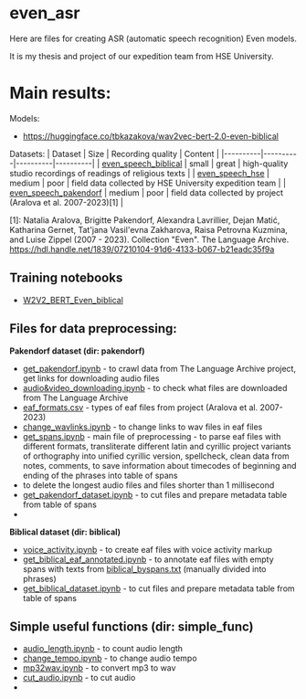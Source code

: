 # even_asr

Here are files for creating ASR (automatic speech recognition) Even models.

It is my thesis and project of our expedition team from HSE University.

# Main results:

Models:
- https://huggingface.co/tbkazakova/wav2vec-bert-2.0-even-biblical

Datasets:
| Dataset | Size | Recording quality | Content |
|----------|----------|----------|----------|
| [even_speech_biblical](https://huggingface.co/datasets/tbkazakova/even_speech_biblical) | small | great | high-quality studio recordings of readings of religious texts |
| [even_speech_hse](https://huggingface.co/datasets/tbkazakova/even_speech_hse) | medium | poor | field data collected by HSE University expedition team |
| [even_speech_pakendorf](https://huggingface.co/datasets/tbkazakova/even_speech_pakendorf) | medium | poor | field data collected by project (Aralova et al. 2007-2023)[1] |


[1]: Natalia Aralova, Brigitte Pakendorf, Alexandra Lavrillier, Dejan Matić, Katharina Gernet, Tat'jana Vasil'evna Zakharova, Raisa Petrovna Kuzmina, and Luise Zippel (2007 - 2023). Collection "Even". The Language Archive. https://hdl.handle.net/1839/07210104-91d6-4133-b067-b21eadc35f9a

## Training notebooks
- [W2V2_BERT_Even_biblical](https://github.com/tbkazakova/even_asr/blob/main/Fine_Tune_W2V2_BERT_Even_biblical.ipynb)

## Files for data preprocessing:
**Pakendorf dataset (dir: pakendorf)**
- [get_pakendorf.ipynb](https://github.com/tbkazakova/even_asr/blob/main/preproc/pakendorf/get_pakendorf.ipynb) - to crawl data from The Language Archive project, get links for downloading audio files
- [audio&video_downloading.ipynb](https://github.com/tbkazakova/even_asr/blob/main/preproc/pakendorf/audio&video_downloading.ipynb) - to check what files are downloaded from The Language Archive
- [eaf_formats.csv](https://github.com/tbkazakova/even_asr/blob/main/preproc/pakendorf/eaf_formats.csv) - types of eaf files from project (Aralova et al. 2007-2023)
- [change_wavlinks.ipynb](https://github.com/tbkazakova/even_asr/blob/main/preproc/pakendorf/change_wavlinks.ipynb) - to change links to wav files in eaf files
- [get_spans.ipynb](https://github.com/tbkazakova/even_asr/blob/main/preproc/pakendorf/eaf_formats.csv) - main file of preprocessing - to parse eaf files with different formats, transliterate different latin and cyrillic project variants of orthography into unified cyrillic version, spellcheck, clean data from notes, comments, to save information about timecodes of beginning and ending of the phrases into table of spans
- to delete the longest audio files and files shorter than 1 millisecond
- [get_pakendorf_dataset.ipynb](https://github.com/tbkazakova/even_asr/blob/main/preproc/pakendorf/get_pakendorf_dataset.ipynb) - to cut files and prepare metadata table from table of spans
- 
**Biblical dataset (dir: biblical)**
- [voice_activity.ipynb](https://github.com/tbkazakova/even_asr/blob/main/voice_activity.ipynb) - to create eaf files with voice activity markup
- [get_biblical_eaf_annotated.ipynb](https://github.com/tbkazakova/even_asr/blob/main/preproc/biblical/get_biblical_eaf_annotated.ipynb) - to annotate eaf files with empty spans with texts from [biblical_byspans.txt](https://github.com/tbkazakova/even_asr/blob/main/preproc/biblical/biblical_byspans.txt) (manually divided into phrases) 
- [get_biblical_dataset.ipynb](https://github.com/tbkazakova/even_asr/blob/main/preproc/biblical/get_biblical_dataset.ipynb) - to cut files and prepare metadata table from table of spans
  
## Simple useful functions (dir: simple_func)
- [audio_length.ipynb](https://github.com/tbkazakova/even_asr/blob/main/audio_length.ipynb) - to count audio length
- [change_tempo.ipynb](https://github.com/tbkazakova/even_asr/blob/main/change_tempo.ipynb) - to change audio tempo
- [mp32wav.ipynb](https://github.com/tbkazakova/even_asr/blob/main/mp32wav.ipynb) - to convert mp3 to wav
- [cut_audio.ipynb](https://github.com/tbkazakova/even_asr/blob/main/cut_audio.ipynb) - to cut audio
-  

